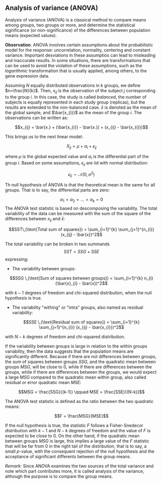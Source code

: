## Analysis of variance (ANOVA)

Analysis of variance (ANOVA) is a classical method to compare means among groups, two groups or more, and determine the statistical significance (or non-significance) of the differences between population means (expected values). 


**Observation**. ANOVA involves certain assumptions about the probabilistic model for the response: uncorrelation, normality, centering and constant variance. Important desviations in these assumptios can lead to misleading and inaccurate results. In some situations, there are transformations that can be used to avoid the violation of these assumptions, such as the *logarithmic* transformation that is usually applied, among others, to the gene expression data.

Assuming $N$ equally distributed observations in $k$ groups, we define $n=\frac{N}{k}$. Then, $x_{ij}$ is the observation of the subject $j$ corresponding to the group $i$. In this case, the study is called *balanced*, the number of subjects is equally represented in each study group (replicas), but the results are extended to the non-balanced case. $\bar{x}$ is denoted as the mean of the global sample, and $\bar{x_{i}}$ as the mean of the group $i$. The observations can be written as: 

$$x_{ij} = \bar{x.} + (\bar{x_{i}} - \bar{x.}) + (x_{ij} - \bar{x_{i}})$$


This brings us to the next linear model:

$$X_{ij} = \mu + \alpha_{i} + \epsilon_{ij}$$

where $\mu$ is the global expected value and $\alpha_{i}$ is the differential part of the group $i$. Based on some assumptions, $\epsilon_{ij}$ are iid with normal distribution:

$$\epsilon_{ij} \sim \mathcal{N}(0,\,\sigma^{2})$$

Th null hypothesis of ANOVA is that the theoretical mean is the same for all groups. That is to say, the differential parts are zero:

$$\alpha_1 = \alpha_2 = ... = \alpha_k=0$$
The ANOVA test statistic is based on descomposing the variability. The total variability of the data can be measured with the sum of the square of the differences between $x_{ij}$ and $\bar{x}$:


$$SST\,(\text{Total sum of squares}) = \sum_{i=1}^{k} \sum_{j=1}^{n_{i}} (x_{ij} - \bar{x})^2$$

The total variability can be broken in two summands
$$SST = SSG + SSE$$
expressing:

- The variability between groups:

$$SSG \,(\text{Sum of squares between groups}) = \sum_{i=1}^{k} n_{i}(\bar{x}_{i} - \bar{x})^2$$

with $k-1$ degrees of freedom and chi-squared distribution, when the null hypothesis is true.

- The variability "withing" or "intra" groups, also named as residual variability:

$$SSE \,(\text{Residual sum of squares}) = \sum_{i=1}^{k} \sum_{j=1}^{n_{i}} (x_{ij} - \bar{x_{i}})^2$$

with $N-k$ degrees of freedom and chi-squared distribution.

If the variability between groups is large in relation to the within groups variability, then the data suggests that the population means are significantly different. Because if there are not differences between groups, the sum of squares between groups $SSG$, and the quadratic mean between groups $MSG$, will be close to 0, while if there are differences between the groups, while if there are differences between the groups, we would expect a large $MSG$ compared to the quadratic mean within group, also called residual or error quadratic mean $MSE$:

$$MSG = \frac{SSG}{(k-1)} \qquad MSE = \frac{SSE}{(N-k)}$$


The ANOVA test statistic is defined as the ratio between the two quadratic means:

$$F = \frac{MSG}{MSE}$$

If the null hypothesis is true, the statistic $F$ follows a Fisher-Snedecor distribution with $k-1$ and $N-k$ degrees of freedom and 
the value of $F$ is expected to be close to 0. On the other hand, if the quadratic mean between groups $MSG$ is large, this implies a large value of the $F$ statistic that will be far from 0 in the right tail of the distribution, that is to say, a small $p$-value, with the consequent rejection of the null hypothesis and the acceptance of significant differents between the group means. 

*Remark:* Since ANOVA examines the two sources of the total variance and note which part contributes more, it is called analysis of the variance, although the purpose is to compare the group means.
